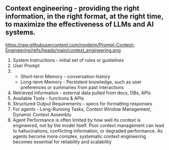 ## Context engineering - providing the right information, in the right format, at the right time, to maximize the effectiveness of LLMs and AI systems.

https://raw.githubusercontent.com/nordeim/Prompt-Context-Engineering/refs/heads/main/context_engineering.png

1. System Instructions - initial set of rules or guidelines
2. User Prompt
3. - Short-term Memory - conversation history
   - Long-term Memory - Persistent knowledge, such as user preferences or summaries from past interactions
4. Retrieved Information - external data pulled from docs, DBs, APIs
5. Available Tools - functions & APIs
6. Structured Output Requirements - specs for formatting responses
7. For agents - Long-Running Tasks, Context Window Management, Dynamic Context Assembly
8. Agent Performance is often limited by how well its context is engineered, not by the model itself. Poor context management can lead to hallucinations, conflicting information, or degraded performance. As agents become more complex, systematic context engineering becomes essential for reliability and scalability
